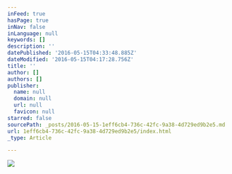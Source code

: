 ```yaml
---
inFeed: true
hasPage: true
inNav: false
inLanguage: null
keywords: []
description: ''
datePublished: '2016-05-15T04:33:48.885Z'
dateModified: '2016-05-15T04:17:28.756Z'
title: ''
author: []
authors: []
publisher:
  name: null
  domain: null
  url: null
  favicon: null
starred: false
sourcePath: _posts/2016-05-15-1eff6cb4-736c-42fc-9a38-4d729ed9b2e5.md
url: 1eff6cb4-736c-42fc-9a38-4d729ed9b2e5/index.html
_type: Article

---
```

![](https://the-grid-user-content.s3-us-west-2.amazonaws.com/e350b536-4f8b-47bd-b3cb-e54e070e281c.jpg)